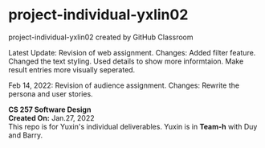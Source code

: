 # project-individual-yxlin02
project-individual-yxlin02 created by GitHub Classroom

Latest Update: Revision of web assignment.
Changes: Added filter feature. Changed the text styling. Used details to show more informtaion. Make result entries more visually seperated.

Feb 14, 2022: Revision of audience assignment. 
Changes: Rewrite the persona and user stories.

**CS 257  Software Design**\
**Created On:** Jan.27, 2022\
This repo is for Yuxin's individual deliverables. Yuxin is in **Team-h** with Duy and Barry.
